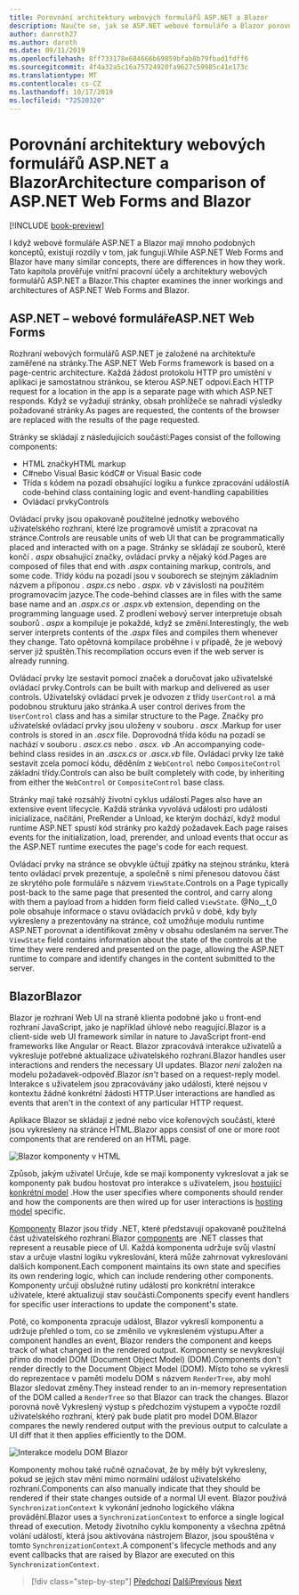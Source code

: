 ```yaml
---
title: Porovnání architektury webových formulářů ASP.NET a Blazor
description: Naučte se, jak se ASP.NET webové formuláře a Blazor porovnání architektury.
author: danroth27
ms.author: daroth
ms.date: 09/11/2019
ms.openlocfilehash: 8ff733178e684666b69859bfab8b79fbad1fdff6
ms.sourcegitcommit: 4f4a32a5c16a75724920fa9627c59985c41e173c
ms.translationtype: MT
ms.contentlocale: cs-CZ
ms.lasthandoff: 10/17/2019
ms.locfileid: "72520320"
---
```

# <a name="architecture-comparison-of-aspnet-web-forms-and-blazor"></a><span data-ttu-id="28558-103">Porovnání architektury webových formulářů ASP.NET a Blazor</span><span class="sxs-lookup"><span data-stu-id="28558-103">Architecture comparison of ASP.NET Web Forms and Blazor</span></span>

[!INCLUDE [book-preview](../../../includes/book-preview.md)]

<span data-ttu-id="28558-104">I když webové formuláře ASP.NET a Blazor mají mnoho podobných konceptů, existují rozdíly v tom, jak fungují.</span><span class="sxs-lookup"><span data-stu-id="28558-104">While ASP.NET Web Forms and Blazor have many similar concepts, there are differences in how they work.</span></span> <span data-ttu-id="28558-105">Tato kapitola prověřuje vnitřní pracovní účely a architektury webových formulářů ASP.NET a Blazor.</span><span class="sxs-lookup"><span data-stu-id="28558-105">This chapter examines the inner workings and architectures of ASP.NET Web Forms and Blazor.</span></span>

## <a name="aspnet-web-forms"></a><span data-ttu-id="28558-106">ASP.NET – webové formuláře</span><span class="sxs-lookup"><span data-stu-id="28558-106">ASP.NET Web Forms</span></span>

<span data-ttu-id="28558-107">Rozhraní webových formulářů ASP.NET je založené na architektuře zaměřené na stránky.</span><span class="sxs-lookup"><span data-stu-id="28558-107">The ASP.NET Web Forms framework is based on a page-centric architecture.</span></span> <span data-ttu-id="28558-108">Každá žádost protokolu HTTP pro umístění v aplikaci je samostatnou stránkou, se kterou ASP.NET odpoví.</span><span class="sxs-lookup"><span data-stu-id="28558-108">Each HTTP request for a location in the app is a separate page with which ASP.NET responds.</span></span> <span data-ttu-id="28558-109">Když se vyžadují stránky, obsah prohlížeče se nahradí výsledky požadované stránky.</span><span class="sxs-lookup"><span data-stu-id="28558-109">As pages are requested, the contents of the browser are replaced with the results of the page requested.</span></span>

<span data-ttu-id="28558-110">Stránky se skládají z následujících součástí:</span><span class="sxs-lookup"><span data-stu-id="28558-110">Pages consist of the following components:</span></span>

- <span data-ttu-id="28558-111">HTML značky</span><span class="sxs-lookup"><span data-stu-id="28558-111">HTML markup</span></span>
- <span data-ttu-id="28558-112">C#nebo Visual Basic kód</span><span class="sxs-lookup"><span data-stu-id="28558-112">C# or Visual Basic code</span></span>
- <span data-ttu-id="28558-113">Třída s kódem na pozadí obsahující logiku a funkce zpracování událostí</span><span class="sxs-lookup"><span data-stu-id="28558-113">A code-behind class containing logic and event-handling capabilities</span></span>
- <span data-ttu-id="28558-114">Ovládací prvky</span><span class="sxs-lookup"><span data-stu-id="28558-114">Controls</span></span>

<span data-ttu-id="28558-115">Ovládací prvky jsou opakovaně použitelné jednotky webového uživatelského rozhraní, které lze programově umístit a zpracovat na stránce.</span><span class="sxs-lookup"><span data-stu-id="28558-115">Controls are reusable units of web UI that can be programmatically placed and interacted with on a page.</span></span> <span data-ttu-id="28558-116">Stránky se skládají ze souborů, které končí *. aspx* obsahující značky, ovládací prvky a nějaký kód.</span><span class="sxs-lookup"><span data-stu-id="28558-116">Pages are composed of files that end with *.aspx* containing markup, controls, and some code.</span></span> <span data-ttu-id="28558-117">Třídy kódu na pozadí jsou v souborech se stejným základním názvem a příponou *. aspx.cs* nebo *. aspx. vb* v závislosti na použitém programovacím jazyce.</span><span class="sxs-lookup"><span data-stu-id="28558-117">The code-behind classes are in files with the same base name and an *.aspx.cs* or *.aspx.vb* extension, depending on the programming language used.</span></span> <span data-ttu-id="28558-118">Z prodlení webový server interpretuje obsah souborů *. aspx* a kompiluje je pokaždé, když se změní.</span><span class="sxs-lookup"><span data-stu-id="28558-118">Interestingly, the web server interprets contents of the *.aspx* files and compiles them whenever they change.</span></span> <span data-ttu-id="28558-119">Tato opětovná kompilace proběhne i v případě, že je webový server již spuštěn.</span><span class="sxs-lookup"><span data-stu-id="28558-119">This recompilation occurs even if the web server is already running.</span></span>

<span data-ttu-id="28558-120">Ovládací prvky lze sestavit pomocí značek a doručovat jako uživatelské ovládací prvky.</span><span class="sxs-lookup"><span data-stu-id="28558-120">Controls can be built with markup and delivered as user controls.</span></span> <span data-ttu-id="28558-121">Uživatelský ovládací prvek je odvozen z třídy `UserControl` a má podobnou strukturu jako stránka.</span><span class="sxs-lookup"><span data-stu-id="28558-121">A user control derives from the `UserControl` class and has a similar structure to the Page.</span></span> <span data-ttu-id="28558-122">Značky pro uživatelské ovládací prvky jsou uloženy v souboru *. ascx* .</span><span class="sxs-lookup"><span data-stu-id="28558-122">Markup for user controls is stored in an *.ascx* file.</span></span> <span data-ttu-id="28558-123">Doprovodná třída kódu na pozadí se nachází v souboru *. ascx.cs* nebo *. ascx. vb* .</span><span class="sxs-lookup"><span data-stu-id="28558-123">An accompanying code-behind class resides in an *.ascx.cs* or *.ascx.vb* file.</span></span> <span data-ttu-id="28558-124">Ovládací prvky lze také sestavit zcela pomocí kódu, děděním z `WebControl` nebo `CompositeControl` základní třídy.</span><span class="sxs-lookup"><span data-stu-id="28558-124">Controls can also be built completely with code, by inheriting from either the `WebControl` or `CompositeControl` base class.</span></span>

<span data-ttu-id="28558-125">Stránky mají také rozsáhlý životní cyklus událostí.</span><span class="sxs-lookup"><span data-stu-id="28558-125">Pages also have an extensive event lifecycle.</span></span> <span data-ttu-id="28558-126">Každá stránka vyvolává události pro události inicializace, načítání, PreRender a Unload, ke kterým dochází, když modul runtime ASP.NET spustí kód stránky pro každý požadavek.</span><span class="sxs-lookup"><span data-stu-id="28558-126">Each page raises events for the initialization, load, prerender, and unload events that occur as the ASP.NET runtime executes the page's code for each request.</span></span>

<span data-ttu-id="28558-127">Ovládací prvky na stránce se obvykle účtují zpátky na stejnou stránku, která tento ovládací prvek prezentuje, a společně s nimi přenesou datovou část ze skrytého pole formuláře s názvem `ViewState`.</span><span class="sxs-lookup"><span data-stu-id="28558-127">Controls on a Page typically post-back to the same page that presented the control, and carry along with them a payload from a hidden form field called `ViewState`.</span></span> <span data-ttu-id="28558-128">@No__t_0 pole obsahuje informace o stavu ovládacích prvků v době, kdy byly vykresleny a prezentovány na stránce, což umožňuje modulu runtime ASP.NET porovnat a identifikovat změny v obsahu odeslaném na server.</span><span class="sxs-lookup"><span data-stu-id="28558-128">The `ViewState` field contains information about the state of the controls at the time they were rendered and presented on the page, allowing the ASP.NET runtime to compare and identify changes in the content submitted to the server.</span></span>

## <a name="blazor"></a><span data-ttu-id="28558-129">Blazor</span><span class="sxs-lookup"><span data-stu-id="28558-129">Blazor</span></span>

<span data-ttu-id="28558-130">Blazor je rozhraní Web UI na straně klienta podobné jako u front-end rozhraní JavaScript, jako je například úhlové nebo reagující.</span><span class="sxs-lookup"><span data-stu-id="28558-130">Blazor is a client-side web UI framework similar in nature to JavaScript front-end frameworks like Angular or React.</span></span> <span data-ttu-id="28558-131">Blazor zpracovává interakce uživatelů a vykresluje potřebné aktualizace uživatelského rozhraní.</span><span class="sxs-lookup"><span data-stu-id="28558-131">Blazor handles user interactions and renders the necessary UI updates.</span></span> <span data-ttu-id="28558-132">Blazor *není* založen na modelu požadavek-odpověď.</span><span class="sxs-lookup"><span data-stu-id="28558-132">Blazor *isn't* based on a request-reply model.</span></span> <span data-ttu-id="28558-133">Interakce s uživatelem jsou zpracovávány jako události, které nejsou v kontextu žádné konkrétní žádosti HTTP.</span><span class="sxs-lookup"><span data-stu-id="28558-133">User interactions are handled as events that aren't in the context of any particular HTTP request.</span></span>

<span data-ttu-id="28558-134">Aplikace Blazor se skládají z jedné nebo více kořenových součástí, které jsou vykresleny na stránce HTML.</span><span class="sxs-lookup"><span data-stu-id="28558-134">Blazor apps consist of one or more root components that are rendered on an HTML page.</span></span>

![Blazor komponenty v HTML](./media/architecture-comparison/blazor-components-in-html.png)

<span data-ttu-id="28558-136">Způsob, jakým uživatel Určuje, kde se mají komponenty vykreslovat a jak se komponenty pak budou hostovat pro interakce s uživatelem, jsou [hostující konkrétní model](hosting-models.md) .</span><span class="sxs-lookup"><span data-stu-id="28558-136">How the user specifies where components should render and how the components are then wired up for user interactions is [hosting model](hosting-models.md) specific.</span></span>

<span data-ttu-id="28558-137">[Komponenty](components.md) Blazor jsou třídy .NET, které představují opakovaně použitelná část uživatelského rozhraní.</span><span class="sxs-lookup"><span data-stu-id="28558-137">Blazor [components](components.md) are .NET classes that represent a reusable piece of UI.</span></span> <span data-ttu-id="28558-138">Každá komponenta udržuje svůj vlastní stav a určuje vlastní logiku vykreslování, která může zahrnovat vykreslování dalších komponent.</span><span class="sxs-lookup"><span data-stu-id="28558-138">Each component maintains its own state and specifies its own rendering logic, which can include rendering other components.</span></span> <span data-ttu-id="28558-139">Komponenty určují obslužné rutiny událostí pro konkrétní interakce uživatele, které aktualizují stav součásti.</span><span class="sxs-lookup"><span data-stu-id="28558-139">Components specify event handlers for specific user interactions to update the component's state.</span></span>

<span data-ttu-id="28558-140">Poté, co komponenta zpracuje událost, Blazor vykreslí komponentu a udržuje přehled o tom, co se změnilo ve vykresleném výstupu.</span><span class="sxs-lookup"><span data-stu-id="28558-140">After a component handles an event, Blazor renders the component and keeps track of what changed in the rendered output.</span></span> <span data-ttu-id="28558-141">Komponenty se nevykreslují přímo do model DOM (Document Object Model) (DOM).</span><span class="sxs-lookup"><span data-stu-id="28558-141">Components don't render directly to the Document Object Model (DOM).</span></span> <span data-ttu-id="28558-142">Místo toho se vykreslí do reprezentace v paměti modelu DOM s názvem `RenderTree`, aby mohl Blazor sledovat změny.</span><span class="sxs-lookup"><span data-stu-id="28558-142">They instead render to an in-memory representation of the DOM called a `RenderTree` so that Blazor can track the changes.</span></span> <span data-ttu-id="28558-143">Blazor porovná nově Vykreslený výstup s předchozím výstupem a vypočte rozdíl uživatelského rozhraní, který pak bude platit pro model DOM.</span><span class="sxs-lookup"><span data-stu-id="28558-143">Blazor compares the newly rendered output with the previous output to calculate a UI diff that it then applies efficiently to the DOM.</span></span>

![Interakce modelu DOM Blazor](./media/architecture-comparison/blazor-dom-interaction.png)

<span data-ttu-id="28558-145">Komponenty mohou také ručně označovat, že by měly být vykresleny, pokud se jejich stav mění mimo normální událost uživatelského rozhraní.</span><span class="sxs-lookup"><span data-stu-id="28558-145">Components can also manually indicate that they should be rendered if their state changes outside of a normal UI event.</span></span> <span data-ttu-id="28558-146">Blazor používá `SynchronizationContext` k vykonání jednoho logického vlákna provádění.</span><span class="sxs-lookup"><span data-stu-id="28558-146">Blazor uses a `SynchronizationContext` to enforce a single logical thread of execution.</span></span> <span data-ttu-id="28558-147">Metody životního cyklu komponenty a všechna zpětná volání událostí, která jsou aktivována nástrojem Blazor, jsou spouštěna v tomto `SynchronizationContext`.</span><span class="sxs-lookup"><span data-stu-id="28558-147">A component's lifecycle methods and any event callbacks that are raised by Blazor are executed on this `SynchronizationContext`.</span></span>

>[!div class="step-by-step"]
><span data-ttu-id="28558-148">[Předchozí](introduction.md)
>[Další](hosting-models.md)</span><span class="sxs-lookup"><span data-stu-id="28558-148">[Previous](introduction.md)
[Next](hosting-models.md)</span></span>

